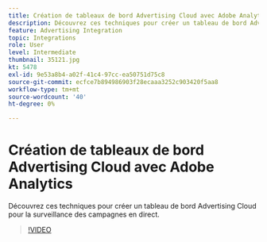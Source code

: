 ```yaml
---
title: Création de tableaux de bord Advertising Cloud avec Adobe Analytics
description: Découvrez ces techniques pour créer un tableau de bord Advertising Cloud pour la surveillance des campagnes en direct.
feature: Advertising Integration
topic: Integrations
role: User
level: Intermediate
thumbnail: 35121.jpg
kt: 5478
exl-id: 9e53a8b4-a02f-41c4-97cc-ea50751d75c8
source-git-commit: ecfce7b894986903f28ecaaa3252c903420f5aa8
workflow-type: tm+mt
source-wordcount: '40'
ht-degree: 0%

---
```


# Création de tableaux de bord Advertising Cloud avec Adobe Analytics

Découvrez ces techniques pour créer un tableau de bord Advertising Cloud pour la surveillance des campagnes en direct.

>[!VIDEO](https://video.tv.adobe.com/v/35121/?quality=12&learn=on)
